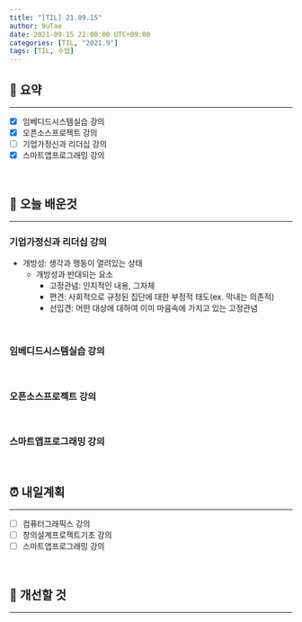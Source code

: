 ```yaml
---
title: "[TIL] 21.09.15"
author: 9uTae
date: 2021-09-15 22:00:00 UTC+09:00
categories: [TIL, "2021.9"]
tags: [TIL, 수업]
---
```


## 🏁 요약

---

- [x] 임베디드시스템실습 강의
- [x] 오픈소스프로젝트 강의
- [ ] 기업가정신과 리더십 강의
- [x] 스마트앱프로그래밍 강의

<br>

## 📑 오늘 배운것

---

### 기업가정신과 리더십 강의

- 개방성: 생각과 행동이 열려있는 상태
     - 개방성과 반대되는 요소
        - 고정관념: 인지적인 내용, 그자체
        - 편견: 사회적으로 규정된 집단에 대한 부정적 태도(ex. 막내는 의존적)
        - 선입견: 어떤 대상에 대하여 이미 마음속에 가지고 있는 고정관념

<br>

### 임베디드시스템실습 강의

<br>

### 오픈소스프로젝트 강의

<br>

### 스마트앱프로그래밍 강의

<br>

## ⏰ 내일계획

---

- [ ] 컴퓨터그래픽스 강의
- [ ] 창의설계프로젝트기초 강의
- [ ] 스마트앱프로그래밍 강의

<br>

## 🧷 개선할 것

---


<br>